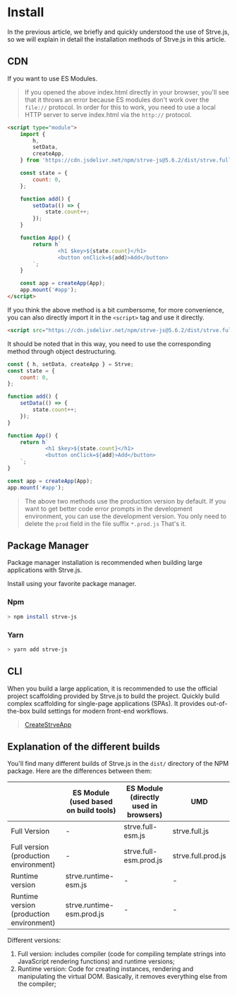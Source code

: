 # Install

In the previous article, we briefly and quickly understood the use of Strve.js, so we will explain in detail the installation methods of Strve.js in this article.

## CDN

If you want to use ES Modules.

> If you opened the above index.html directly in your browser, you'll see that it throws an error because ES modules don't work over the `file://` protocol. In order for this to work, you need to use a local HTTP server to serve index.html via the `http://` protocol.

```html
<script type="module">
	import {
		h,
		setData,
		createApp,
	} from 'https://cdn.jsdelivr.net/npm/strve-js@5.6.2/dist/strve.full-esm.prod.js';

	const state = {
		count: 0,
	};

	function add() {
		setData(() => {
			state.count++;
		});
	}

	function App() {
		return h`
                <h1 $key>${state.count}</h1>
                <button onClick=${add}>Add</button>
		`;
	}

	const app = createApp(App);
	app.mount('#app');
</script>
```

If you think the above method is a bit cumbersome, for more convenience, you can also directly import it in the `<script>` tag and use it directly.

```html
<script src="https://cdn.jsdelivr.net/npm/strve-js@5.6.2/dist/strve.full.prod.js"></script>
```

It should be noted that in this way, you need to use the corresponding method through object destructuring.

```js
const { h, setData, createApp } = Strve;
const state = {
	count: 0,
};

function add() {
	setData(() => {
		state.count++;
	});
}

function App() {
	return h`
			<h1 $key>${state.count}</h1>
			<button onClick=${add}>Add</button>
	`;
}

const app = createApp(App);
app.mount('#app');
```

> The above two methods use the production version by default. If you want to get better code error prompts in the development environment, you can use the development version. You only need to delete the `prod` field in the file suffix `*.prod.js` That's it.

## Package Manager

Package manager installation is recommended when building large applications with Strve.js.

Install using your favorite package manager.

### Npm

```bash
> npm install strve-js
```

### Yarn

```bash
> yarn add strve-js
```

## CLI

When you build a large application, it is recommended to use the official project scaffolding provided by Strve.js to build the project. Quickly build complex scaffolding for single-page applications (SPAs). It provides out-of-the-box build settings for modern front-end workflows.

> [CreateStrveApp](/tool/createStrveApp/)

## Explanation of the different builds

You'll find many different builds of Strve.js in the `dist/` directory of the NPM package. Here are the differences between them:

|                                          | ES Module (used based on build tools) | ES Module (directly used in browsers) | UMD                |
| ---------------------------------------- | ------------------------------------- | ------------------------------------- | ------------------ |
| Full Version                             | -                                     | strve.full-esm.js                     | strve.full.js      |
| Full version (production environment)    | -                                     | strve.full-esm.prod.js                | strve.full.prod.js |
| Runtime version                          | strve.runtime-esm.js                  | -                                     | -                  |
| Runtime version (production environment) | strve.runtime-esm.prod.js             | -                                     | -                  |

Different versions:

1. Full version: includes compiler (code for compiling template strings into JavaScript rendering functions) and runtime versions;
2. Runtime version: Code for creating instances, rendering and manipulating the virtual DOM. Basically, it removes everything else from the compiler;

